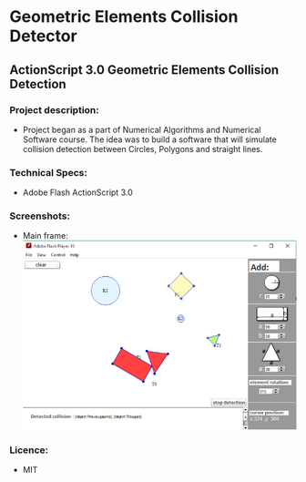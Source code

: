 # Geometric Elements Collision Detector
## ActionScript 3.0 Geometric Elements Collision Detection

### Project description:
  - Project began as a part of Numerical Algorithms and Numerical Software course. The idea was to build a software that will simulate collision detection between Circles, Polygons and straight lines.

### Technical Specs:
  - Adobe Flash ActionScript 3.0

### Screenshots:
  - Main frame: ![Alt text](/images/screenshots/main.png?raw=true "AS3.0 Collision Detection")

### Licence:
  - MIT
